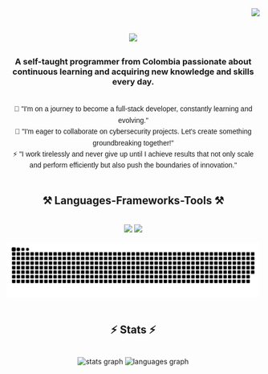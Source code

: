 <img align="right" src="https://visitor-badge.laobi.icu/badge?page_id=Jagc-1.Jagc-1" />

<h1 align="center">
    <img src="https://readme-typing-svg.herokuapp.com/?font=Righteous&size=35&center=true&vCenter=true&width=500&height=70&duration=4000&lines=Hi+There!+👋;+I'm+Johan+Campos!;" />
</h1>

<h3 align="center">A self-taught programmer from Colombia passionate about continuous learning and acquiring new knowledge and skills every day.</h3>


  <br>  
<div align="center" style="font-family: Arial, sans-serif; line-height: 1.6;">
🌱 "I'm on a journey to become a full-stack developer, constantly learning and evolving."
  <br>
💼 "I'm eager to collaborate on cybersecurity projects. Let's create something groundbreaking together!"
  <br>
⚡ "I work tirelessly and never give up until I achieve results that not only scale and perform efficiently but also push the boundaries of innovation."
</div>
  <br>  



<h2 align="center">⚒️ Languages-Frameworks-Tools ⚒️</h2>
<br/>
<div align="center">
    <img src="https://skillicons.dev/icons?i=react,bootstrap,html,css,vscode,github,git,linux" />
    <img src="https://skillicons.dev/icons?i=python,javascript,spring,java,mysql,postgres" /><br>
</div>
  <br>  


<div align="center">
  <a href="https://github.com/Jagc-1">
    <img src="grid-snake.svg" alt="snake">
  </a>
</div>
  <br>  

<h2 align="center">⚡ Stats ⚡</h2>
<br>
<div align="center">
  <img src="https://github-readme-stats.vercel.app/api?username=jagc-1&hide_title=false&hide_rank=false&show_icons=true&card_width=320&theme=dracula&locale=en&hide_border=false" height="150" alt="stats graph" />
  <img src="https://github-readme-stats.vercel.app/api/top-langs?username=jagc-1&locale=en&hide_title=false&layout=compact&card_width=320&langs_count=5&theme=dracula&hide_border=false" height="150" alt="languages graph"  />
</div>
